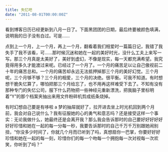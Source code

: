 ```yaml
---
title: 失忆吧
date: "2011-08-01T00:00:00Z"
---
```


看到博客日历已经更新到八月一日了。下面黑团团的日期，最后终要被颜色填满，说明我的日子没有白过。可是……

点到上一个月，上一个月，再上一个月，翻看着我们相爱时一篇篇日记，我错了我失手了我不该看，可……那时候沉迷和她在一起的美好时光，没什么工夫上来写一写。那三个月真是太美好了，美好到虚幻，不像是现实，每一天都充满希望。我究竟得用多久才能渡过来呢。已经过了一个月了。一个月的痛苦足以让自己傲视前二十年的痛苦总和。一个月的痛苦却永远无法抵押掉那三个月的美好幻觉。三个月呢，三个月够不够？三个月的相爱，三个月的决绝。很平衡。可我不知道。有时想想干脆失忆算了，哪怕把那三个月给忘了，也不用再这样难受下去了。不知有没有那种专门的失忆公司，服下什么药物把一些神经元重新漂洗，把我脑子里标明着“Y”的那个档案夹抽出来用文件粉碎机剪成纸条烧掉。

有时幻想自己要是有哆啦 a 梦的抽屉就好了，拉开进去坐上时光机回到两个月前，我会对自己说什么？我有征服她的心的勇气和意志吗？还是接受这样一个事实：无论我做什么，她最终还是会离开我？那么我会告诉那时的自己要好好好好好好好珍惜和她在一起的每一分每一秒，我要告诉那时的自己千万千万别跟她闹别扭，“你没多少时间了，你就几个月而已听到了吗，真想扇你一巴掌，你要好好好珍惜和她在一起的每一刻，珍惜你们的每一个吻每一个拥抱每一次对视每一次欢笑，你听到了吗？”
